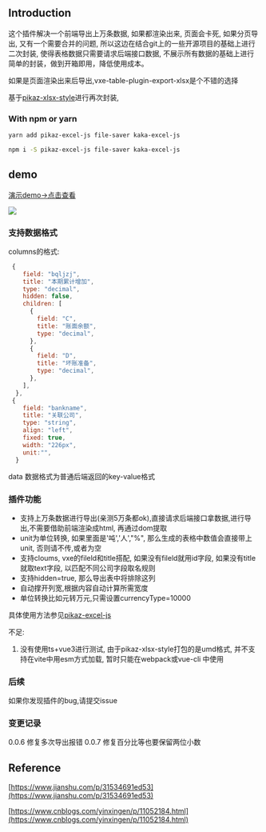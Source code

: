 ## Introduction

这个插件解决一个前端导出上万条数据, 如果都渲染出来, 页面会卡死, 如果分页导出, 又有一个需要合并的问题, 所以这边在结合git上的一些开源项目的基础上进行二次封装, 使得表格数据只需要请求后端接口数据, 不展示所有数据的基础上进行简单的封装，做到开箱即用，降低使用成本。

如果是页面渲染出来后导出,vxe-table-plugin-export-xlsx是个不错的选择

基于[pikaz-xlsx-style](https://github.com/pikaz-18/pikaz-xlsx-style)进行再次封装,

### With npm or yarn

```bash
yarn add pikaz-excel-js file-saver kaka-excel-js

npm i -S pikaz-excel-js file-saver kaka-excel-js
```
## demo

[演示demo->点击查看](https://kakajun.github.io/kaka-excel-js/)


[![](https://camo.githubusercontent.com/bf5c9492905b6d3b558552de2c848c7cce2e0a0f0ff922967115543de9441522/68747470733a2f2f646576656c6f7065722e737461636b626c69747a2e636f6d2f696d672f6f70656e5f696e5f737461636b626c69747a2e737667)
](https://stackblitz.com/edit/github-66reue)
### 支持数据格式
columns的格式:
```js
 {
    field: "bqljzj",
    title: "本期累计增加",
    type: "decimal",
    hidden: false,
    children: [
      {
        field: "C",
        title: "账面余额",
        type: "decimal",
      },
      {
        field: "D",
        title: "坏账准备",
        type: "decimal",
      },
    ],
  },
 {
    field: "bankname",
    title: "关联公司",
    type: "string",
    align: "left",
    fixed: true,
    width: "226px",
    unit:"",
  }
```
data 数据格式为普通后端返回的key-value格式

### 插件功能
- 支持上万条数据进行导出(亲测5万条都ok),直接请求后端接口拿数据,进行导出,不需要借助前端渲染成html, 再通过dom提取
- unit为单位转换, 如果里面是'吨','人',"%", 那么生成的表格中数值会直接带上unit, 否则请不传,或者为空
- 支持cloums, vxe的fileld和title搭配, 如果没有fileld就用id字段, 如果没有title就取text字段, 以匹配不同公司字段取名规则
- 支持hidden=true, 那么导出表中将排除这列
- 自动撑开列宽,根据内容自动计算所需宽度
- 单位转换比如元转万元,只需设置currencyType=10000

具体使用方法参见[pikaz-excel-js](https://github.com/pikaz-18/pikaz-excel-js.git)

不足:
1. 没有使用ts+vue3进行测试, 由于pikaz-xlsx-style打包的是umd格式, 并不支持在vite中用esm方式加载, 暂时只能在webpack或vue-cli 中使用

### 后续
如果你发现插件的bug,请提交issue

### 变更记录
0.0.6  修复多次导出报错
0.0.7  修复百分比等也要保留两位小数
## Reference
[https://www.jianshu.com/p/31534691ed53](https://www.jianshu.com/p/31534691ed53)

[https://www.cnblogs.com/yinxingen/p/11052184.html](https://www.cnblogs.com/yinxingen/p/11052184.html)
